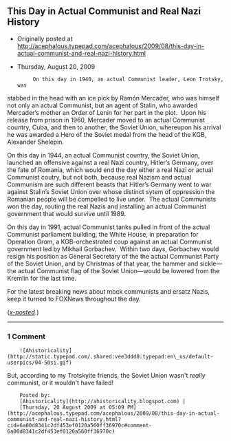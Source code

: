 ## This Day in Actual Communist and Real Nazi History

 * Originally posted at http://acephalous.typepad.com/acephalous/2009/08/this-day-in-actual-communist-and-real-nazi-history.html
 * Thursday, August 20, 2009



			On this day in 1940, an actual Communist leader, Leon Trotsky, was
stabbed in the head with an ice pick by Ramón Mercader, who was himself
not only an actual Communist, but an agent of Stalin, who awarded
Mercader’s mother an Order of Lenin for her part in the plot.  Upon his
release from prison in 1960, Mercader moved to an actual Communist
country, Cuba, and then to another, the Soviet Union, whereupon his
arrival he was awarded a Hero of the Soviet medal from the head of the
KGB, Alexander Shelepin.

On this day in 1944, an actual Communist country, the Soviet Union,
launched an offensive against a real Nazi country, Hitler’s Germany,
over the fate of Romania, which would end the day either a real Nazi or
actual Communist coutry, but not both, because real Nazism and actual
Communism are such different beasts that Hitler’s Germany went to war
against Stalin’s Soviet Union over whose distinct sytem of oppression
the Romanian people will be compelled to live under.  The actual
Communists won the day, routing the real Nazis and installing an actual
Communist government that would survive until 1989.

On this day in 1991, actual Communist tanks pulled in front of the
actual Communist parliament building, the White House, in preparation
for Operation Grom, a KGB-orchestrated coup against an actual Communist
government led by Mikhail Gorbachev.  Within two days, Gorbachev would
resign his position as General Secretary of the the actual Communist
Party of the Soviet Union, and by Christmas of that year, the hammer
and sickle—the actual Communist flag of the Soviet Union—would be
lowered from the Kremlin for the last time.

For the latest breaking news about mock communists and ersatz Nazis, keep it turned to FOXNews throughout the day.

(_[x-posted](http://edgeofthewest.wordpress.com/2009/08/20/this-day-in-actual-communist-and-real-nazi-history/)_.)

		

* * *

### 1 Comment 

		

                
[]()

	

		![Ahistoricality](http://static.typepad.com/.shared:vee3ddd0:typepad:en\_us/default-userpics/04-50si.gif)
	

	

		

But, according to my Trotskyite friends, the Soviet Union wasn't _really_ communist, or it wouldn't have failed!

	

		Posted by:
		[Ahistoricality](http://ahistoricality.blogspot.com) |
		[Thursday, 20 August 2009 at 05:09 PM](http://acephalous.typepad.com/acephalous/2009/08/this-day-in-actual-communist-and-real-nazi-history.html?cid=6a00d8341c2df453ef0120a560ff36970c#comment-6a00d8341c2df453ef0120a560ff36970c)

		

        